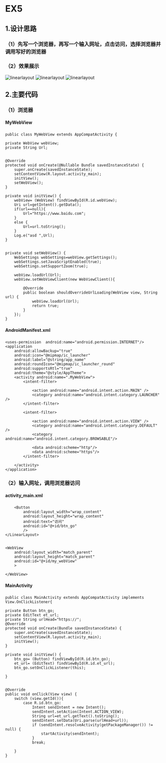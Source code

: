 # EX5
## 1.设计思路
### （1）先写一个浏览器，再写一个输入网址，点击访问，选择浏览器并调用写好的浏览器
### （2）效果展示
![linearlayout](https://github.com/PresidentChao/EX5/blob/master/1.png)
![linearlayout](https://github.com/PresidentChao/EX5/blob/master/2.png)
![linearlayout](https://github.com/PresidentChao/EX5/blob/master/3.png)
## 2.主要代码
### （1）浏览器
#### MyWebView
#####
    public class MyWebView extends AppCompatActivity {

    private WebView webView;
    private String Url;


    @Override
    protected void onCreate(@Nullable Bundle savedInstanceState) {
        super.onCreate(savedInstanceState);
        setContentView(R.layout.activity_main);
        initView();
        setWebView();
    }

    private void initView() {
        webView= (WebView) findViewById(R.id.webView);
        Uri url=getIntent().getData();
        if(url==null){
            Url="https://www.baidu.com";
        }
        else {
            Url=url.toString();
        }
        Log.e("asd ",Url);
    }


    private void setWebView() {
        WebSettings webSettings=webView.getSettings();
        webSettings.setJavaScriptEnabled(true);
        webSettings.setSupportZoom(true);

        webView.loadUrl(Url);
        webView.setWebViewClient(new WebViewClient(){

            @Override
            public boolean shouldOverrideUrlLoading(WebView view, String url) {
                webView.loadUrl(Url);
                return true;
            }
        });
    }
#### AndroidManifest.xml
##### 
<?xml version="1.0" encoding="utf-8"?>
<manifest xmlns:android="http://schemas.android.com/apk/res/android"
    package="com.example.lenovo.ex5_webview">


    <uses-permission  android:name="android.permission.INTERNET"/>
    <application
        android:allowBackup="true"
        android:icon="@mipmap/ic_launcher"
        android:label="@string/app_name"
        android:roundIcon="@mipmap/ic_launcher_round"
        android:supportsRtl="true"
        android:theme="@style/AppTheme">
        <activity android:name=".MyWebView">
            <intent-filter>

                <action android:name="android.intent.action.MAIN" />
                <category android:name="android.intent.category.LAUNCHER" />
            </intent-filter>

            <intent-filter>

                <action android:name="android.intent.action.VIEW" />
                <category android:name="android.intent.category.DEFAULT" />
                <category android:name="android.intent.category.BROWSABLE"/>

                <data android:scheme="http"/>
                <data android:scheme="https"/>
            </intent-filter>

        </activity>
    </application>

</manifest>

### （2）输入网址，调用浏览器访问
#### activity_main.xml
##### 
<?xml version="1.0" encoding="utf-8"?>
<LinearLayout xmlns:android="http://schemas.android.com/apk/res/android"
    xmlns:tools="http://schemas.android.com/tools"
    android:id="@+id/activity_main"
    android:layout_width="match_parent"
    android:layout_height="match_parent"
    android:orientation="vertical"
    tools:context="com.example.lenovo.ex5.MainActivity">
    <LinearLayout
        android:layout_width="match_parent"
        android:layout_height="wrap_content"
        android:orientation="horizontal"
        >
        <EditText
            android:layout_width="match_parent"
            android:layout_height="wrap_content"
            android:textSize="20sp"
            android:hint="输入网址"
            android:layout_weight="1"
            android:id="@+id/et_url"
            />

        <Button
            android:layout_width="wrap_content"
            android:layout_height="wrap_content"
            android:text="访问"
            android:id="@+id/btn_go"
            />
    </LinearLayout>


    <WebView
        android:layout_width="match_parent"
        android:layout_height="match_parent"
        android:id="@+id/my_webView"
        >

    </WebView>

</LinearLayout>

#### MainActivity
##### 
    public class MainActivity extends AppCompatActivity implements View.OnClickListener{

    private Button btn_go;
    private EditText et_url;
    private String urlHead="https://";
    @Override
    protected void onCreate(Bundle savedInstanceState) {
        super.onCreate(savedInstanceState);
        setContentView(R.layout.activity_main);
        initView();
    }

    private void initView() {
        btn_go= (Button) findViewById(R.id.btn_go);
        et_url= (EditText) findViewById(R.id.et_url);
        btn_go.setOnClickListener(this);

    }


    @Override
    public void onClick(View view) {
        switch (view.getId()){
            case R.id.btn_go:
                Intent sendIntent = new Intent();
                sendIntent.setAction(Intent.ACTION_VIEW);
                String url=et_url.getText().toString();
                sendIntent.setData(Uri.parse(urlHead+url));
                if (sendIntent.resolveActivity(getPackageManager()) != null) {
                    startActivity(sendIntent);
                }
                break;

        }
    }
